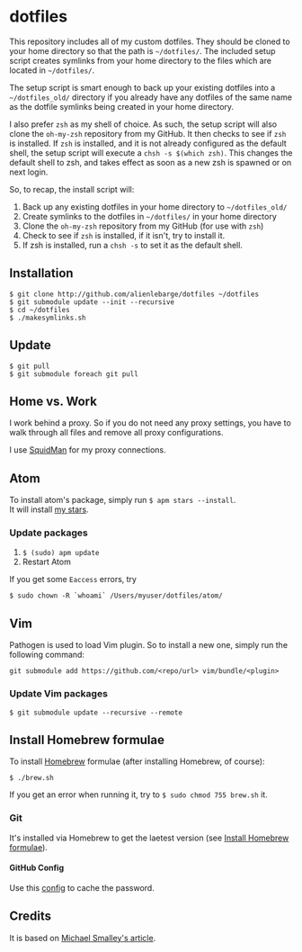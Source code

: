 dotfiles
=========

This repository includes all of my custom dotfiles.  They should be cloned to
your home directory so that the path is `~/dotfiles/`.  The included setup
script creates symlinks from your home directory to the files which are located
in `~/dotfiles/`.

The setup script is smart enough to back up your existing dotfiles into a
`~/dotfiles_old/` directory if you already have any dotfiles of the same name as
the dotfile symlinks being created in your home directory.

I also prefer `zsh` as my shell of choice.  As such, the setup script will also
clone the `oh-my-zsh` repository from my GitHub. It then checks to see if `zsh`
is installed.  If `zsh` is installed, and it is not already configured as the
default shell, the setup script will execute a `chsh -s $(which zsh)`.  This
changes the default shell to zsh, and takes effect as soon as a new zsh is
spawned or on next login.

So, to recap, the install script will:

1. Back up any existing dotfiles in your home directory to `~/dotfiles_old/`
2. Create symlinks to the dotfiles in `~/dotfiles/` in your home directory
3. Clone the `oh-my-zsh` repository from my GitHub (for use with `zsh`)
4. Check to see if `zsh` is installed, if it isn't, try to install it.
5. If zsh is installed, run a `chsh -s` to set it as the default shell.

## Installation

    $ git clone http://github.com/alienlebarge/dotfiles ~/dotfiles
    $ git submodule update --init --recursive
    $ cd ~/dotfiles
    $ ./makesymlinks.sh

## Update

    $ git pull
    $ git submodule foreach git pull

## Home vs. Work

I work behind a proxy. So if you do not need any proxy settings, you have to 
walk through all files and remove all proxy configurations.

I use [SquidMan](http://squidman.net) for my proxy connections.

## Atom

To install atom's package, simply run `$ apm stars --install`.  
It will install [my stars](https://atom.io/users/alienlebarge/stars).


### Update packages

1. `$ (sudo) apm update`
2. Restart Atom

If you get some `Eaccess` errors, try 
```
$ sudo chown -R `whoami` /Users/myuser/dotfiles/atom/
```

## Vim

Pathogen is used to load Vim plugin. So to install a new one, simply run the 
following command:

```
git submodule add https://github.com/<repo/url> vim/bundle/<plugin>
```

### Update Vim packages

```
$ git submodule update --recursive --remote
```
## Install Homebrew formulae

To install [Homebrew](http://brew.sh/) formulae (after installing Homebrew, of 
course):

```
$ ./brew.sh
```

If you get an error when running it, try to `$ sudo chmod 755 brew.sh` it.


### Git

It's installed via Homebrew to get the laetest version (see [Install Homebrew 
formulae](#install-homebrew-formulae)).

#### GitHub Config

Use this 
[config](https://help.github.com/articles/caching-your-github-password-in-git/) 
to cache the password.

## Credits

It is based on [Michael Smalley's article](http://blog.smalleycreative.com/tutorials/using-git-and-github-to-manage-your-dotfiles/).
